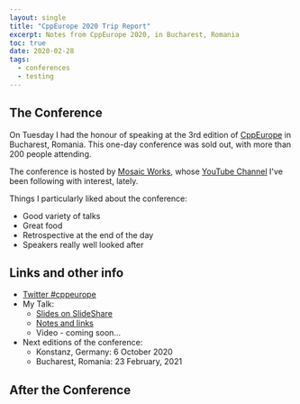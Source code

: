 ```yaml
---
layout: single
title: "CppEurope 2020 Trip Report"
excerpt: Notes from CppEurope 2020, in Bucharest, Romania
toc: true
date: 2020-02-28
tags:
  - conferences
  - testing
---
```


## The Conference

On Tuesday I had the honour of speaking at the 3rd edition of [CppEurope](https://cppeurope.com/) in Bucharest, Romania. This one-day conference was sold out, with more than 200 people attending.

The conference is hosted by [Mosaic Works](https://mozaicworks.com/), whose [YouTube Channel](https://mozaicworks.com/blog/think-design-work-smart-youtube-channel/) I've been following with interest, lately.

Things I particularly liked about the conference:

* Good variety of talks
* Great food
* Retrospective at the end of the day
* Speakers really well looked after

## Links and other info

* [Twitter #cppeurope](https://twitter.com/hashtag/cppeurope?src=hash)
* My Talk:
    * [Slides on SlideShare](https://www.slideshare.net/ClareMacrae/cpp-testing-techniques-tips-and-tricks-cpp-europe)
    * [Notes and links](https://github.com/claremacrae/talks/blob/master/Cpp_Testing_Techniques_Tips_and_Tricks.md#top)
    * Video - coming soon... 
* Next editions of the conference:
    * Konstanz, Germany: 6 October 2020
    * Bucharest, Romania: 23 February, 2021

## After the Conference
